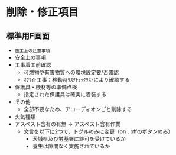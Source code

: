 # 削除・修正項目
## 標準用F画面
- `施工上の注意事項`
- 安全上の事項
- 工事着工前確認
	- 可燃物や有害物質への環境設定要/否確認
	- ｵﾌｻｲﾄ工事：移動時ﾘｽｸﾁｪｯｸﾘｽﾄにより確認する
- 保護具・機材等の準備点検
	- 指定された保護具は確実に着装する
- その他
	- 全部不要なため、アコーディオンごと削除する
- 火気種類
- アスベスト含有の有無 → アスベスト含有作業
	- 文言を以下に2つで、トグルのみに変更（on , offのボタンのみ）
		- 茨城県及び労基署に許可を受けているか
		- 養生は隙間なく実施されているか